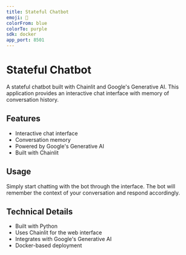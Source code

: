 ```yaml
---
title: Stateful Chatbot
emoji: 🤖
colorFrom: blue
colorTo: purple
sdk: docker
app_port: 8501
---
```


# Stateful Chatbot

A stateful chatbot built with Chainlit and Google's Generative AI. This application provides an interactive chat interface with memory of conversation history.

## Features

- Interactive chat interface
- Conversation memory
- Powered by Google's Generative AI
- Built with Chainlit

## Usage

Simply start chatting with the bot through the interface. The bot will remember the context of your conversation and respond accordingly.

## Technical Details

- Built with Python
- Uses Chainlit for the web interface
- Integrates with Google's Generative AI
- Docker-based deployment
